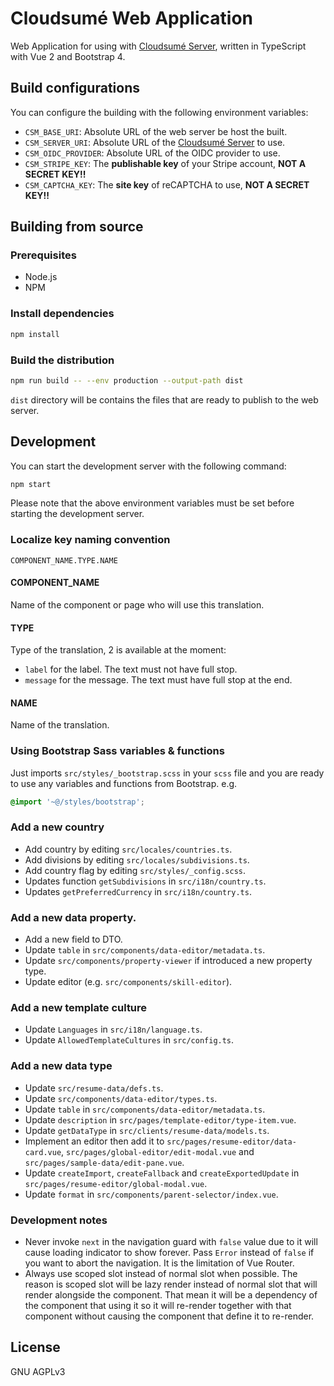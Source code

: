# Cloudsumé Web Application

Web Application for using with [Cloudsumé Server](https://github.com/cloudsume/server), written in TypeScript with Vue 2 and Bootstrap 4.

## Build configurations

You can configure the building with the following environment variables:

- `CSM_BASE_URI`: Absolute URL of the web server be host the built.
- `CSM_SERVER_URI`: Absolute URL of the [Cloudsumé Server](https://github.com/cloudsume/server) to use.
- `CSM_OIDC_PROVIDER`: Absolute URL of the OIDC provider to use.
- `CSM_STRIPE_KEY`: The **publishable key** of your Stripe account, **NOT A SECRET KEY!!**
- `CSM_CAPTCHA_KEY`: The **site key** of reCAPTCHA to use, **NOT A SECRET KEY!!**

## Building from source

### Prerequisites

- Node.js
- NPM

### Install dependencies

```sh
npm install
```

### Build the distribution

```sh
npm run build -- --env production --output-path dist
```

`dist` directory will be contains the files that are ready to publish to the web server.

## Development

You can start the development server with the following command:

```sh
npm start
```

Please note that the above environment variables must be set before starting the development server.

### Localize key naming convention

`COMPONENT_NAME.TYPE.NAME`

#### COMPONENT_NAME

Name of the component or page who will use this translation.

#### TYPE

Type of the translation, 2 is available at the moment:

- `label` for the label. The text must not have full stop.
- `message` for the message. The text must have full stop at the end.

#### NAME

Name of the translation.

### Using Bootstrap Sass variables & functions

Just imports `src/styles/_bootstrap.scss` in your `scss` file and you are ready to use any variables and functions from Bootstrap. e.g.

```scss
@import '~@/styles/bootstrap';
```

### Add a new country

- Add country by editing `src/locales/countries.ts`.
- Add divisions by editing `src/locales/subdivisions.ts`.
- Add country flag by editing `src/styles/_config.scss`.
- Updates function `getSubdivisions` in `src/i18n/country.ts`.
- Updates `getPreferredCurrency` in `src/i18n/country.ts`.

### Add a new data property.

- Add a new field to DTO.
- Update `table` in `src/components/data-editor/metadata.ts`.
- Update `src/components/property-viewer` if introduced a new property type.
- Update editor (e.g. `src/components/skill-editor`).

### Add a new template culture

- Update `Languages` in `src/i18n/language.ts`.
- Update `AllowedTemplateCultures` in `src/config.ts`.

### Add a new data type

- Update `src/resume-data/defs.ts`.
- Update `src/components/data-editor/types.ts`.
- Update `table` in `src/components/data-editor/metadata.ts`.
- Update `description` in `src/pages/template-editor/type-item.vue`.
- Update `getDataType` in `src/clients/resume-data/models.ts`.
- Implement an editor then add it to `src/pages/resume-editor/data-card.vue`, `src/pages/global-editor/edit-modal.vue` and `src/pages/sample-data/edit-pane.vue`.
- Update `createImport`, `createFallback` and `createExportedUpdate` in `src/pages/resume-editor/global-modal.vue`.
- Update `format` in `src/components/parent-selector/index.vue`.

### Development notes

- Never invoke `next` in the navigation guard with `false` value due to it will cause loading indicator to show forever. Pass `Error` instead of `false` if you want to abort the navigation. It is the limitation of Vue Router.
- Always use scoped slot instead of normal slot when possible. The reason is scoped slot will be lazy render instead of normal slot that will render alongside the component. That mean it will be a dependency of the component that using it so it will re-render together with that component without causing the component that define it to re-render.

## License

GNU AGPLv3
